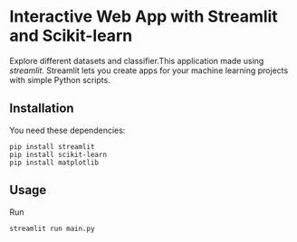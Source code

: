 # Interactive Web App with Streamlit and Scikit-learn
Explore different datasets and classifier.This application made using *streamlit*. Streamlit lets you create apps for your machine learning projects with simple Python scripts.


## Installation
You need these dependencies:
```console
pip install streamlit
pip install scikit-learn
pip install matplotlib
```

## Usage
Run
```console
streamlit run main.py
```
